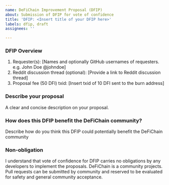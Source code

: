 ```yaml
---
name: DeFiChain Improvement Proposal (DFIP)
about: Submission of DFIP for vote of confidence
title: 'DFIP: <Insert title of your DFIP here>'
labels: dfip, draft
assignees: ''

---
```


<!-- 
As part of the requirement for submission of DFIP for vote of confidence, you are required to pay 50 DFI fee for it to be voted on. After you have submitted this vote of , please transfer 50 DFI to the burn address `8defichainBurnAddressXXXXXXXdRQkSm` and take note of your `txid` and list it here. You may be required to prove that the transfer if yours if there are multiple CFP claims to it. 
Info: https://github.com/DeFiCh/dfips/issues/19

Optionally, you are also encouraged to submit a Reddit discussion thread as part of CFP to allow for a more open discussion with the community. Reddit discussion thread however does not require a fee, you can also use this process to sound out community's acceptance first before committing to it and paying the fee.

Take note that this is a vote of confidence for DFIP, it carries no obligations by the developers to implement the suggestions. DeFiChain is a community projects. Pull requests can be submitted by community and reserved to be evaluated for safety and general community acceptance.
-->

### DFIP Overview
1. Requester(s): [Names and optionally GitHub usernames of requesters. e.g. John Doe @johndoe]
2. Reddit discussion thread (optional): [Provide a link to Reddit discussion thread]
3. Proposal fee (50 DFI) txid: [Insert txid of 10 DFI sent to the burn address]

### Describe your proposal
A clear and concise description on your proposal.

### How does this DFIP benefit the DeFiChain community?
Describe how do you think this DFIP could potentially benefit the DeFiChain community

 <!-- Leave the following intact -->
### Non-obligation
I understand that vote of confidence for DFIP carries no obligations by any developers to implement the proposals. DeFiChain is a community projects. Pull requests can be submitted by community and reserved to be evaluated for safety and general community acceptance.
